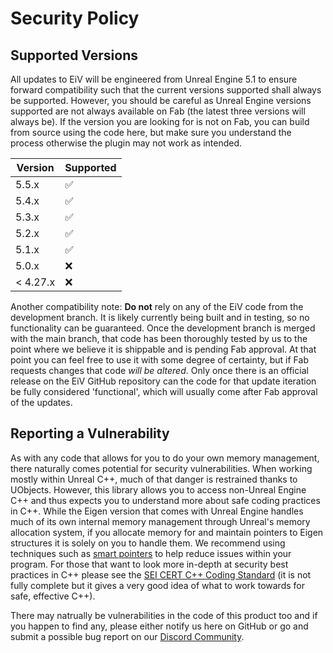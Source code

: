 # Security Policy

## Supported Versions

All updates to EiV will be engineered from Unreal Engine 5.1 to ensure forward compatibility such that the current versions supported shall always be supported. However, you should be careful as Unreal Engine versions
supported are not always available on Fab (the latest three versions will always be). If the version you are looking for is not on Fab, you can build from source using the code here, but make sure you understand the 
process otherwise the plugin may not work as intended.

| Version | Supported          |
| ------- | ------------------ |
| 5.5.x   | :white_check_mark: |
| 5.4.x   | :white_check_mark: |
| 5.3.x   | :white_check_mark: |
| 5.2.x   | :white_check_mark: |
| 5.1.x   | :white_check_mark: |
| 5.0.x   | :x:                |
| < 4.27.x| :x:                |

Another compatibility note: **Do not** rely on any of the EiV code from the development branch. It is likely currently being built and in testing, so no functionality can be guaranteed. Once the development branch is merged with the main branch, that code has been thoroughly tested by us to the point where we believe it is shippable and is pending Fab approval. At that point you can feel free to use it with some degree of certainty, but if Fab requests changes that code *will be altered*. Only once there is an official release on the EiV GitHub repository can the code for that update iteration be fully considered 'functional', which will usually come after Fab approval of the updates.

## Reporting a Vulnerability

As with any code that allows for you to do your own memory management, there naturally comes potential for security vulnerabilities. When working mostly within Unreal C++, much of that danger is restrained thanks to UObjects.
However, this library allows you to access non-Unreal Engine C++ and thus expects you to understand more about safe coding practices in C++. While the Eigen version that comes with Unreal Engine handles much of its own internal memory management through Unreal's memory allocation system, if you allocate memory for and maintain pointers to Eigen structures it is solely on you to handle them. We recommend using techniques such as [smart pointers](https://learn.microsoft.com/en-us/cpp/cpp/smart-pointers-modern-cpp?view=msvc-170) to help reduce issues within your program. For those that want to look more in-depth at security best practices in C++ please see the [SEI CERT C++ Coding Standard](https://wiki.sei.cmu.edu/confluence/display/cplusplus/2+Rules) (it is not fully complete but it gives a very good idea of what to work towards for safe, effective C++).

There may natrually be vulnerabilities in the code of this product too and if you happen to find any, please either notify us here on GitHub or go and submit a possible bug report on our [Discord Community](https://discord.gg/usmH9mZGVe).
